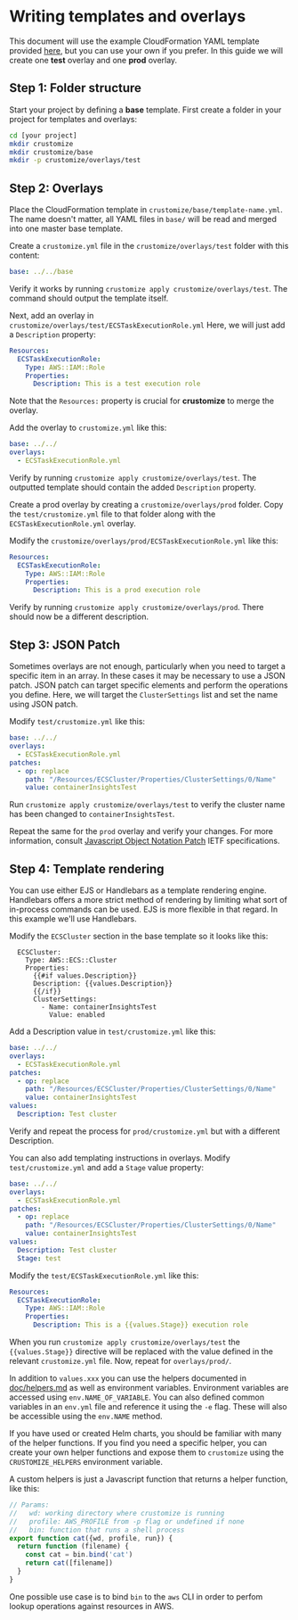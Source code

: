 # Writing templates and overlays

This document will use the example CloudFormation YAML template
provided
[here](https://docs.aws.amazon.com/AWSCloudFormation/latest/UserGuide/quickref-ecs.html),
but you can use your own if you prefer. In this guide we will create
one **test** overlay and one **prod** overlay.

## Step 1: Folder structure
Start your project by defining a **base** template. First
create a folder in your project for templates and overlays:

```bash
cd [your project]
mkdir crustomize
mkdir crustomize/base
mkdir -p crustomize/overlays/test
```

## Step 2: Overlays

Place the CloudFormation template in `crustomize/base/template-name.yml`.
The name doesn't matter, all YAML files in `base/` will be read and
merged into one master base template.

Create a `crustomize.yml` file in the `crustomize/overlays/test` folder
with this content:

```yml
base: ../../base
```

Verify it works by running `crustomize apply crustomize/overlays/test`. The
command should output the template itself.

Next, add an overlay in `crustomize/overlays/test/ECSTaskExecutionRole.yml`
Here, we will just add a `Description` property:

```yml
Resources:
  ECSTaskExecutionRole:
    Type: AWS::IAM::Role
    Properties:
      Description: This is a test execution role
```
Note that the `Resources:` property is crucial for **crustomize** to merge
the overlay.

Add the overlay to `crustomize.yml` like this:

```yml
base: ../../
overlays:
  - ECSTaskExecutionRole.yml
```

Verify by running `crustomize apply crustomize/overlays/test`. The outputted
template should contain the added `Description` property.

Create a prod overlay by creating a `crustomize/overlays/prod` folder.
Copy the `test/crustomize.yml` file to that folder along with the
`ECSTaskExecutionRole.yml` overlay.

Modify the `crustomize/overlays/prod/ECSTaskExecutionRole.yml` like this:

```yml
Resources:
  ECSTaskExecutionRole:
    Type: AWS::IAM::Role
    Properties:
      Description: This is a prod execution role
```

Verify by running `crustomize apply crustomize/overlays/prod`. There should
now be a different description.

## Step 3: JSON Patch

Sometimes overlays are not enough, particularly when you need to target
a specific item in an array. In these cases it may be necessary to use
a JSON patch. JSON patch can target specific elements and perform the
operations you define. Here, we will target the `ClusterSettings` list
and set the name using JSON patch.

Modify `test/crustomize.yml` like this:

```yml
base: ../../
overlays:
  - ECSTaskExecutionRole.yml
patches:
  - op: replace
    path: "/Resources/ECSCluster/Properties/ClusterSettings/0/Name"
    value: containerInsightsTest
```

Run `crustomize apply crustomize/overlays/test` to verify the cluster
name has been changed to `containerInsightsTest`.

Repeat the same for the `prod` overlay and verify your changes.
For more information, consult [Javascript Object Notation
Patch](https://datatracker.ietf.org/doc/html/rfc6902)
IETF specifications.

## Step 4: Template rendering

You can use either EJS or Handlebars as a template rendering engine.
Handlebars offers a more strict method of rendering by limiting
what sort of in-process commands can be used. EJS is more flexible
in that regard. In this example we'll use Handlebars.

Modify the `ECSCluster` section in the base template so it looks like this:

```
  ECSCluster:
    Type: AWS::ECS::Cluster
    Properties:
      {{#if values.Description}}
      Description: {{values.Description}}
      {{/if}}
      ClusterSettings:
        - Name: containerInsightsTest
          Value: enabled
```

Add a Description value in `test/crustomize.yml` like this:

```yml
base: ../../
overlays:
  - ECSTaskExecutionRole.yml
patches:
  - op: replace
    path: "/Resources/ECSCluster/Properties/ClusterSettings/0/Name"
    value: containerInsightsTest
values:
  Description: Test cluster
```

Verify and repeat the process for `prod/crustomize.yml` but with a different
Description.

You can also add templating instructions in overlays. Modify
`test/crustomize.yml` and add a `Stage` value property:

```yml
base: ../../
overlays:
  - ECSTaskExecutionRole.yml
patches:
  - op: replace
    path: "/Resources/ECSCluster/Properties/ClusterSettings/0/Name"
    value: containerInsightsTest
values:
  Description: Test cluster
  Stage: test
```

Modify the `test/ECSTaskExecutionRole.yml` like this:

```yml
Resources:
  ECSTaskExecutionRole:
    Type: AWS::IAM::Role
    Properties:
      Description: This is a {{values.Stage}} execution role
```

When you run `crustomize apply crustomize/overlays/test` the `{{values.Stage}}`
directive will be replaced with the value defined in the relevant
`crustomize.yml` file. Now, repeat for `overlays/prod/`.

In addition to `values.xxx` you can use the helpers documented in
[doc/helpers.md](./helpers.md) as well as environment variables.
Environment variables are accessed using `env.NAME_OF_VARIABLE`.
You can also defined common variables in an `env.yml` file and reference
it using the `-e` flag. These will also be accessible using the `env.NAME`
method.

If you have used or created Helm charts, you should be familiar with many
of the helper functions. If you find you need a specific helper, you can
create your own helper functions and expose them to `crustomize` using the
`CRUSTOMIZE_HELPERS` environment variable.

A custom helpers is just a Javascript function that returns a helper
function, like this:

```javascript
// Params:
//   wd: working directory where crustomize is running
//   profile: AWS_PROFILE from -p flag or undefined if none
//   bin: function that runs a shell process
export function cat({wd, profile, run}) {
  return function (filename) {
    const cat = bin.bind('cat')
    return cat([filename])
  }
}
```

One possible use case is to bind `bin` to the `aws` CLI in order to perfom
lookup operations against resources in AWS.
